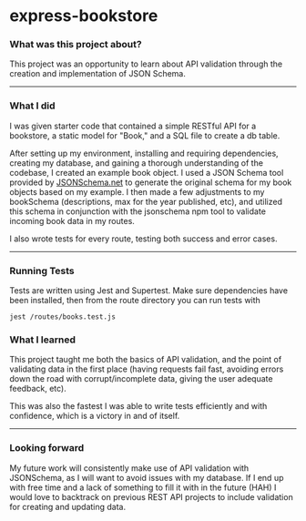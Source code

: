 # express-bookstore


### What was this project about? 

This project was an opportunity to learn about API validation through the creation and implementation of JSON Schema. 

--- 

### What I did 

I was given starter code that contained a simple RESTful API for a bookstore, a static model for "Book," and a SQL file to create a db table. 

After setting up my environment, installing and requiring dependencies, creating my database, and gaining a thorough understanding of the codebase, I created an example book object. I used a JSON Schema tool provided by [JSONSchema.net](https://jsonschema.net/home) to generate the original schema for my book objects based on my example. I then made a few adjustments to my bookSchema (descriptions, max for the year published, etc), and utilized this schema in conjunction with the jsonschema npm tool to validate incoming book data in my routes.

I also wrote tests for every route, testing both success and error cases. 

--- 

### Running Tests 
Tests are written using Jest and Supertest. Make sure dependencies have been installed, then from the route directory you can run tests with  
``` 
jest /routes/books.test.js
``` 

### What I learned

This project taught me both the basics of API validation, and the point of validating data in the first place (having requests fail fast, avoiding errors down the road with corrupt/incomplete data, giving the user adequate feedback, etc). 

This was also the fastest I was able to write tests efficiently and with confidence, which is a victory in and of itself. 

--- 

### Looking forward 

My future work will consistently make use of API validation with JSONSchema, as I will want to avoid issues with my database. If I end up with free time and a lack of something to fill it with in the future (HAH) I would love to backtrack on previous REST API projects to include validation for creating and updating data.   
